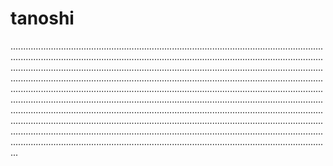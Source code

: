 # tanoshi
...........................................................................................................................................................................................................................................................................................................................................................................................................................................................................................................................................................................................................................................................................................................................................................................................................................................................................................................................................................................................................................................................................................................................................................................................................................................................................................